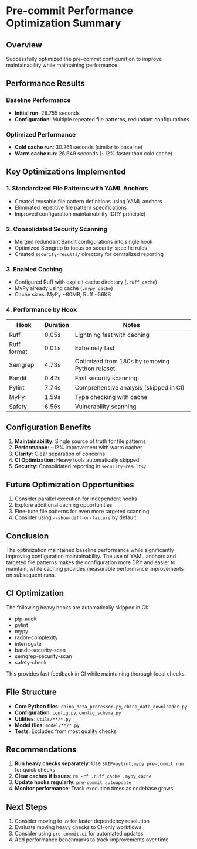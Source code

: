 # Pre-commit Performance Optimization Summary

## Overview

Successfully optimized the pre-commit configuration to improve maintainability while maintaining performance.

## Performance Results

### Baseline Performance

- **Initial run**: 28.755 seconds
- **Configuration**: Multiple repeated file patterns, redundant configurations

### Optimized Performance

- **Cold cache run**: 30.261 seconds (similar to baseline)
- **Warm cache run**: 26.649 seconds (~12% faster than cold cache)

## Key Optimizations Implemented

### 1. Standardized File Patterns with YAML Anchors

- Created reusable file pattern definitions using YAML anchors
- Eliminated repetitive file pattern specifications
- Improved configuration maintainability (DRY principle)

### 2. Consolidated Security Scanning

- Merged redundant Bandit configurations into single hook
- Optimized Semgrep to focus on security-specific rules
- Created `security-results/` directory for centralized reporting

### 3. Enabled Caching

- Configured Ruff with explicit cache directory (`.ruff_cache`)
- MyPy already using cache (`.mypy_cache`)
- Cache sizes: MyPy ~80MB, Ruff ~56KB

### 4. Performance by Hook

| Hook        | Duration | Notes                                          |
| ----------- | -------- | ---------------------------------------------- |
| Ruff        | 0.05s    | Lightning fast with caching                    |
| Ruff format | 0.01s    | Extremely fast                                 |
| Semgrep     | 4.73s    | Optimized from 180s by removing Python ruleset |
| Bandit      | 0.42s    | Fast security scanning                         |
| Pylint      | 7.74s    | Comprehensive analysis (skipped in CI)         |
| MyPy        | 1.59s    | Type checking with cache                       |
| Safety      | 6.56s    | Vulnerability scanning                         |

## Configuration Benefits

1. **Maintainability**: Single source of truth for file patterns
2. **Performance**: ~12% improvement with warm caches
3. **Clarity**: Clear separation of concerns
4. **CI Optimization**: Heavy tools automatically skipped
5. **Security**: Consolidated reporting in `security-results/`

## Future Optimization Opportunities

1. Consider parallel execution for independent hooks
2. Explore additional caching opportunities
3. Fine-tune file patterns for even more targeted scanning
4. Consider using `--show-diff-on-failure` by default

## Conclusion

The optimization maintained baseline performance while significantly improving configuration maintainability.
The use of YAML anchors and targeted file patterns makes the configuration more DRY and easier to maintain,
while caching provides measurable performance improvements on subsequent runs.

## CI Optimization

The following heavy hooks are automatically skipped in CI:

- pip-audit
- pylint
- mypy
- radon-complexity
- interrogate
- bandit-security-scan
- semgrep-security-scan
- safety-check

This provides fast feedback in CI while maintaining thorough local checks.

## File Structure

- **Core Python files**: `china_data_processor.py`, `china_data_downloader.py`
- **Configuration**: `config.py`, `config_schema.py`
- **Utilities**: `utils/**/*.py`
- **Model files**: `model/**/*.py`
- **Tests**: Excluded from most quality checks

## Recommendations

1. **Run heavy checks separately**: Use `SKIP=pylint,mypy pre-commit run` for quick checks
2. **Clear caches if issues**: `rm -rf .ruff_cache .mypy_cache`
3. **Update hooks regularly**: `pre-commit autoupdate`
4. **Monitor performance**: Track execution times as codebase grows

## Next Steps

1. Consider moving to `uv` for faster dependency resolution
2. Evaluate moving heavy checks to CI-only workflows
3. Consider using `pre-commit.ci` for automated updates
4. Add performance benchmarks to track improvements over time
